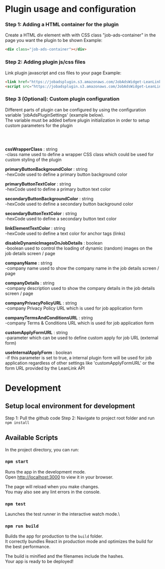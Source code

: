 # Plugin usage and configuration

### Step 1: Adding a HTML container for the plugin<br>
Create a HTML div element with with CSS class "job-ads-container" in the page you want the plugin to be shown 
Example:

```html
<div class="job-ads-container"></div>
```

### Step 2: Adding plugin js/css files<br>
Link plugin javascript and css files to your page
Example: 

```html
<link href="https://jobadsplugin.s3.amazonaws.com/JobAdsWidget-LeanLink.css" rel="stylesheet" />
<script src="https://jobadsplugin.s3.amazonaws.com/JobAdsWidget-LeanLink.js"></script>
```

### Step 3 (Optional): Custom plugin configuration
Different parts of plugin can be configured by using the configuration variable 'jobAdsPluginSettings' (example below).<br>
The variable must be added before plugin initialization in order to setup custom parameters for the plugin

<pre>
<script>
	const jobAdsPluginSettings = {
		disableDynamicImagesOnJobDetails: true,
		primaryButtonBackgroundColor: '#1a7e30',
		primaryButtonTextColor: '#ffffff',
		secondaryButtonBackgroundColor: '#ffffff',
		secondaryButtonTextColor: '#1a7e30',
		linkElementTextColor:'#1a7e30',
		companyName: 'Company Name example',
		companyDetails: 'Company Description lorem ipsum...',
		companyPrivacyPolicyURL: 'https://www.google.com/search?q=privacy+policy',
		companyTermsAndConditionsURL: 'https://www.google.com/search?q=terms+and+conditions',
		cssPluginWrapperClass: 'myWrapperClass',
		customApplyFormURL: '',
		useInternalApplyForm: true,
	}
</script>
</pre>

<strong>cssWrapperClass</strong> : string<br>
-class name used to define a wrapper CSS class which could be used for custom styling of the plugin

<strong>primaryButtonBackgroundColor</strong> : string<br>
-hexCode used to define a primary button background color

<strong>primaryButtonTextColor</strong> : string<br>
-hexCode used to define a primary button text color

<strong>secondaryButtonBackgroundColor</strong> : string<br>
-hexCode used to define a secondary button background color

<strong>secondaryButtonTextColor</strong> : string<br>
-hexCode used to define a secondary button text color

<strong>linkElementTextColor</strong> : string<br>
-hexCode used to define a text color for anchor tags (links)

<strong>disableDynamicImagesOnJobDetails</strong> : boolean<br>
-boolean used to control the loading of dynamic (random) images on the job details screen / page

<strong>companyName</strong> : string<br>
-company name used to show the company name in the job details screen / page

<strong>companyDetails</strong> : string<br>
-company description used to show the company details in the job details screen / page

<strong>companyPrivacyPolicyURL</strong> : string<br>
-company Privacy Policy URL which is used for job application form

<strong>companyTermsAndConditionsURL</strong> : string<br>
-company Terms & Conditions URL which is used for job application form

<strong>customApplyFormURL</strong> : string<br>
-parameter which can be used to define custom apply for job URL (external form)

<strong>useInternalApplyForm</strong> : boolean<br>
-if this parameter is set to true, a internal plugin form will be used for job application regardless of other settings like 'customApplyFormURL' or the form URL provided by the LeanLink API


# Development 

## Setup local environment for development
Step 1: Pull the github code
Step 2: Navigate to project root folder and run `npm install`

## Available Scripts

In the project directory, you can run:

### `npm start`

Runs the app in the development mode.\
Open [http://localhost:3000](http://localhost:3000) to view it in your browser.

The page will reload when you make changes.\
You may also see any lint errors in the console.

### `npm test`

Launches the test runner in the interactive watch mode.\

### `npm run build`

Builds the app for production to the `build` folder.\
It correctly bundles React in production mode and optimizes the build for the best performance.

The build is minified and the filenames include the hashes.\
Your app is ready to be deployed!
